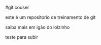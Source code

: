 #git couser

este é um repositorio de treinamento de git 

saiba mais em igão do lolzinho


teste para subir 